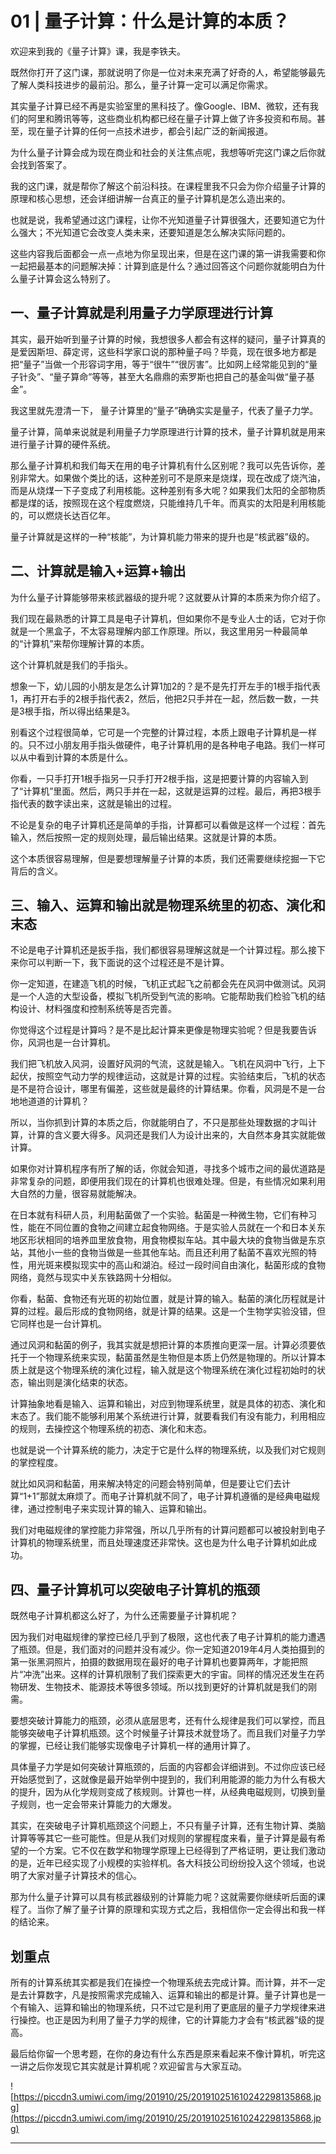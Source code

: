 # 01 | 量子计算：什么是计算的本质？

欢迎来到我的《量子计算》课，我是李铁夫。

既然你打开了这门课，那就说明了你是一位对未来充满了好奇的人，希望能够最先了解人类科技进步的最前沿。那么，量子计算一定可以满足你需求。

其实量子计算已经不再是实验室里的黑科技了。像Google、IBM、微软，还有我们的阿里和腾讯等等，这些商业机构都已经在量子计算上做了许多投资和布局。甚至，现在量子计算的任何一点技术进步，都会引起广泛的新闻报道。

为什么量子计算会成为现在商业和社会的关注焦点呢，我想等听完这门课之后你就会找到答案了。

我的这门课，就是帮你了解这个前沿科技。在课程里我不只会为你介绍量子计算的原理和核心思想，还会详细讲解一台真正的量子计算机是怎么造出来的。

也就是说，我希望通过这门课程，让你不光知道量子计算很强大，还要知道它为什么强大；不光知道它会改变人类未来，还要知道是怎么解决实际问题的。

这些内容我后面都会一点一点地为你呈现出来，但是在这门课的第一讲我需要和你一起把最基本的问题解决掉：计算到底是什么？通过回答这个问题你就能明白为什么量子计算会这么特别了。

## 一、量子计算就是利用量子力学原理进行计算

其实，最开始听到量子计算的时候，我想很多人都会有这样的疑问，量子计算真的是爱因斯坦、薛定谔，这些科学家口说的那种量子吗？毕竟，现在很多地方都是把“量子”当做一个形容词字用，等于“很牛”“很厉害”。比如网上经常能见到的“量子针灸”、“量子算命”等等，甚至大名鼎鼎的索罗斯也把自己的基金叫做“量子基金”。

我这里就先澄清一下， 量子计算里的“量子”确确实实是量子，代表了量子力学。

量子计算，简单来说就是利用量子力学原理进行计算的技术，量子计算机就是用来进行量子计算的硬件系统。

那么量子计算机和我们每天在用的电子计算机有什么区别呢？我可以先告诉你，差别非常大。如果做个类比的话，这种差别可不是原来是烧煤，现在改成了烧汽油，而是从烧煤一下子变成了利用核能。这种差别有多大呢？如果我们太阳的全部物质都是煤的话，按照现在这个程度燃烧，只能维持几千年。而真实的太阳是利用核能的，可以燃烧长达百亿年。

量子计算就是这样的一种“核能”，为计算机能力带来的提升也是“核武器”级的。

## 二、计算就是输入+运算+输出

为什么量子计算能够带来核武器级的提升呢？这就要从计算的本质来为你介绍了。

我们现在最熟悉的计算工具是电子计算机，但如果你不是专业人士的话，它对于你就是一个黑盒子，不太容易理解内部工作原理。所以，我这里用另一种最简单的“计算机”来帮你理解计算的本质。

这个计算机就是我们的手指头。

想象一下，幼儿园的小朋友是怎么计算1加2的？是不是先打开左手的1根手指代表1，再打开右手的2根手指代表2，然后，他把2只手并在一起，然后数一数，一共是3根手指，所以得出结果是3。

别看这个过程很简单，它可是一个完整的计算过程，本质上跟电子计算机是一样的。只不过小朋友用手指头做硬件，电子计算机用的是各种电子电路。我们一样可以从中看到计算的本质是什么。

你看，一只手打开1根手指另一只手打开2根手指，这是把要计算的内容输入到了“计算机”里面。然后，两只手并在一起，这就是运算的过程。最后，再把3根手指代表的数字读出来，这就是输出的过程。

不论是复杂的电子计算机还是简单的手指，计算都可以看做是这样一个过程：首先输入，然后按照一定的规则处理，最后输出结果。这就是计算的本质。

这个本质很容易理解，但是要想理解量子计算的本质，我们还需要继续挖掘一下它背后的含义。

## 三、输入、运算和输出就是物理系统里的初态、演化和末态

不论是电子计算机还是扳手指，我们都很容易理解这就是一个计算过程。那么接下来你可以判断一下，我下面说的这个过程还是不是计算。

你一定知道，在建造飞机的时候，飞机正式起飞之前都会先在风洞中做测试。风洞是一个人造的大型设备，模拟飞机所受到气流的影响。它能帮助我们检验飞机的结构设计、材料强度和控制系统等是否完善。

你觉得这个过程是计算吗？是不是比起计算来更像是物理实验呢？但是我要告诉你，风洞也是一台计算机。

我们把飞机放入风洞，设置好风洞的气流，这就是输入。飞机在风洞中飞行，上下起伏，按照空气动力学的规律运动，这就是计算的过程。实验结束后，飞机的状态是不是符合设计，哪里有偏差，这些就是最终的计算结果。你看，风洞是不是一台地地道道的计算机？

所以，当你抓到计算的本质之后，你就能明白了，不只是那些处理数据的才叫计算，计算的含义要大得多。风洞还是我们人为设计出来的，大自然本身其实就能做计算。

如果你对计算机程序有所了解的话，你就会知道，寻找多个城市之间的最优道路是非常复杂的问题，即便用我们现在的计算机也很难处理。但是，有些情况如果利用大自然的力量，很容易就能解决。

在日本就有科研人员，利用黏菌做了一个实验。黏菌是一种微生物，它们有种习性，能在不同位置的食物之间建立起食物网络。于是实验人员就在一个和日本关东地区形状相同的培养皿里放食物，用食物模拟车站。其中最大块的食物当做是东京站，其他小一些的食物当做是一些其他车站。而且还利用了黏菌不喜欢光照的特性，用光斑来模拟现实中的高山和湖泊。经过一段时间自由演化，黏菌形成的食物网络，竟然与现实中关东铁路网十分相似。

你看，黏菌、食物还有光斑的初始位置，就是计算的输入。黏菌的演化历程就是计算的过程。最后形成的食物网络，就是计算的结果。这是一个生物学实验没错，但它同样也是一台计算机。

通过风洞和黏菌的例子，我其实就是想把计算的本质推向更深一层。计算必须要依托于一个物理系统来实现，黏菌虽然是生物但是本质上仍然是物理的。所以计算本质上就是这个物理系统的演化过程，输入就是这个物理系统在演化过程初始时的状态，输出则是演化结束的状态。

计算抽象地看是输入、运算和输出，对应到物理系统里，就是具体的初态、演化和末态了。我们能不能够利用某个系统进行计算，就要看我们有没有能力，利用相应的规则，去操控这个物理系统的初态、演化和末态。

也就是说一个计算系统的能力，决定于它是什么样的物理系统，以及我们对它规则的掌控程度。

就比如风洞和黏菌，用来解决特定的问题会特别简单，但是要让它们去计算“1+1”那就太麻烦了。而电子计算机就不同了，电子计算机遵循的是经典电磁规律，通过控制电子来实现计算的输入、运算和输出。

我们对电磁规律的掌控能力非常强，所以几乎所有的计算问题都可以被投射到电子计算机的物理系统里，而且处理速度还非常快。这也是为什么电子计算机如此成功。

## 四、量子计算机可以突破电子计算机的瓶颈

既然电子计算机都这么好了，为什么还需要量子计算机呢？

因为我们对电磁规律的掌控已经几乎到了极限，这也代表了电子计算机的能力遭遇了瓶颈。但是，我们面对的问题并没有减少。你一定知道2019年4月人类拍摄到的第一张黑洞照片，拍摄的数据用现在最好的电子计算机也要算两年，才能把照片“冲洗”出来。这样的计算机限制了我们探索更大的宇宙。同样的情况还发生在药物研发、生物技术、能源技术等很多领域。所以找到更好的计算机就是我们的刚需。

要想突破计算能力的瓶颈，必须从底层思考，还有什么规律是我们可以掌控，而且能够突破电子计算机瓶颈。这个时候量子计算技术就登场了。而且我们对量子力学的掌握，已经让我们能够实现像电子计算机一样的通用计算了。

具体量子力学是如何突破计算瓶颈的，后面的内容都会详细讲到。不过你应该已经开始感觉到了，这就像是最开始举例中提到的，我们利用能源的能力为什么有极大的提升，因为从化学规则变成了核规则。计算也一样，从经典电磁规则，切换到量子规则，也一定会带来计算能力的大爆发。

其实，在突破电子计算机瓶颈这个问题上，不只有量子计算，还有生物计算、类脑计算等等其它一些可能性。但是从我们对规则的掌握程度来看，量子计算是最有希望的一个方案。它不仅在数学和物理学原理上已经得到了严格证明，更让我们激动的是，近年已经实现了小规模的实验样机。各大科技公司纷纷投入这个领域，也说明了大家对量子计算技术的信心。

那为什么量子计算可以具有核武器级别的计算能力呢？这就需要你继续听后面的课程了。当你了解了量子计算的原理和实现方式之后，我相信你一定会得出和我一样的结论来。

## 划重点

所有的计算系统其实都是我们在操控一个物理系统去完成计算。而计算，并不一定是去计算数字，凡是按照需求完成输入、运算和输出的都是计算。量子计算也是一个有输入、运算和输出的物理系统，只不过它是利用了更底层的量子力学规律来进行操控。也正是因为利用了量子力学的规律，它的计算能力才会有“核武器”级的提高。

最后给你留一个思考题，在你的身边有什么东西是原来看起来不像计算机，听完这一讲之后你发现它其实就是计算机呢？欢迎留言与大家互动。

![https://piccdn3.umiwi.com/img/201910/25/201910251610242298135868.jpg](https://piccdn3.umiwi.com/img/201910/25/201910251610242298135868.jpg)

---
